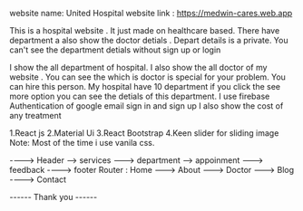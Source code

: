  website name: United Hospital 
 website link : https://medwin-cares.web.app

 <!-- content -->
 This is a hospital website . It just made on healthcare based.
 There have department a also show the doctor detials . Depart details is a private. You can't see the department detials without sign up or login
 
 <!-- facility -->
 I show the all department of hospital. I also show the all doctor of my website .
 You can see the which is doctor is special for your problem. You can hire this person.
 My hospital have 10 department if you click the see more option you can see the detials of this department.
 I use firebase Authentication of google email sign in and sign up
 I also show the cost of any treatment

  <!-- what i use  -->
  1.React js
  2.Material Ui 
  3.React Bootstrap
  4.Keen slider for sliding image
  Note: Most of the time i use vanila css.

  <!-- website structure -->
  ----> Header --> services ---> department --> appoinment ---> feedback ----> footer
  Router : Home ---> About ---> Doctor ---> Blog ----> Contact 

  ------ Thank you ------